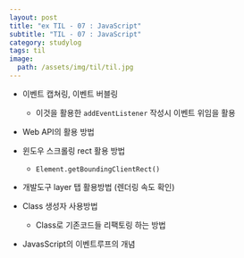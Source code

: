 ```yaml
---
layout: post
title: "ex TIL - 07 : JavaScript"
subtitle: "TIL - 07 : JavaScript"
category: studylog
tags: til
image:
  path: /assets/img/til/til.jpg
---
```


- 이벤트 캡쳐링, 이벤트 버블링

  - 이것을 활용한 `addEventListener` 작성시 이벤트 위임을 활용

- Web API의 활용 방법

- 윈도우 스크롤링 rect 활용 방법

  - `Element.getBoundingClientRect()`

- 개발도구 layer 탭 활용방법 (렌더링 속도 확인)

- Class 생성자 사용방법

  - Class로 기존코드들 리팩토링 하는 방법

- JavasScript의 이벤트루프의 개념
